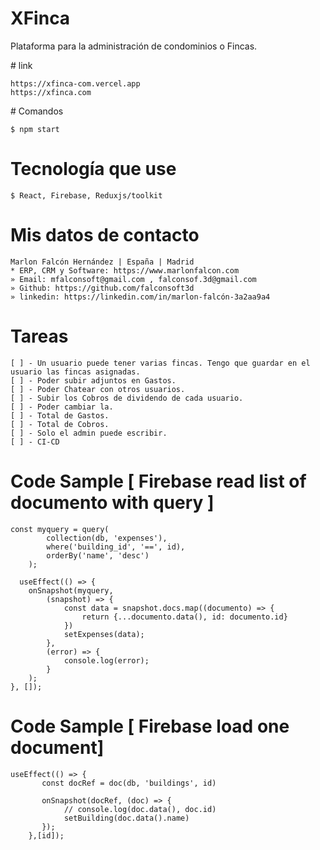 # XFinca
Plataforma para la administración de condominios o Fincas.

# link
```
https://xfinca-com.vercel.app
https://xfinca.com
```

# Comandos
```
$ npm start
```

# Tecnología que use
```
$ React, Firebase, Reduxjs/toolkit
```




# Mis datos de contacto
```
Marlon Falcón Hernández | España | Madrid
* ERP, CRM y Software: https://www.marlonfalcon.com
» Email: mfalconsoft@gmail.com , falconsof.3d@gmail.com
» Github: https://github.com/falconsoft3d
» linkedin: https://linkedin.com/in/marlon-falcón-3a2aa9a4
```

# Tareas
```
[ ] - Un usuario puede tener varias fincas. Tengo que guardar en el usuario las fincas asignadas.
[ ] - Poder subir adjuntos en Gastos.
[ ] - Poder Chatear con otros usuarios.
[ ] - Subir los Cobros de dividendo de cada usuario.
[ ] - Poder cambiar la. 
[ ] - Total de Gastos.
[ ] - Total de Cobros.
[ ] - Solo el admin puede escribir.
[ ] - CI-CD
```

# Code Sample [ Firebase read list of documento with query ]
```
const myquery = query(
        collection(db, 'expenses'),
        where('building_id', '==', id),
        orderBy('name', 'desc')
    );  

  useEffect(() => {
    onSnapshot(myquery,
        (snapshot) => {
            const data = snapshot.docs.map((documento) => {
                return {...documento.data(), id: documento.id}
            })
            setExpenses(data);
        },
        (error) => {
            console.log(error);
        }
    );
}, []);
```

# Code Sample [ Firebase load one document]
```
useEffect(() => {
       const docRef = doc(db, 'buildings', id)
       
       onSnapshot(docRef, (doc) => {
            // console.log(doc.data(), doc.id)
            setBuilding(doc.data().name)
       });
    },[id]);
```


